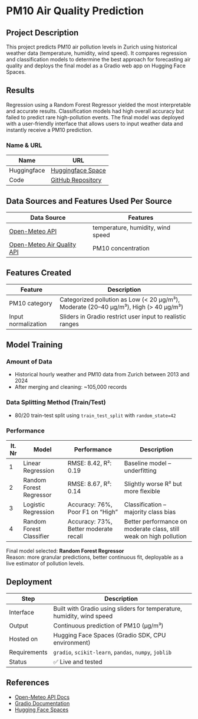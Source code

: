 # PM10 Air Quality Prediction

## Project Description
This project predicts PM10 air pollution levels in Zurich using historical weather data (temperature, humidity, wind speed). It compares regression and classification models to determine the best approach for forecasting air quality and deploys the final model as a Gradio web app on Hugging Face Spaces.

## Results
Regression using a Random Forest Regressor yielded the most interpretable and accurate results. Classification models had high overall accuracy but failed to predict rare high-pollution events. The final model was deployed with a user-friendly interface that allows users to input weather data and instantly receive a PM10 prediction.

### Name & URL
| Name         | URL |
|--------------|-----|
| Huggingface  | [Huggingface Space](https://huggingface.co/spaces/joyjkl/pm10-predictor) |
| Code         | [GitHub Repository](https://github.com/Jojoyoj/weather) |

## Data Sources and Features Used Per Source
| Data Source | Features |
|-------------|----------|
| [Open-Meteo API](https://open-meteo.com/) | temperature, humidity, wind speed |
| [Open-Meteo Air Quality API](https://open-meteo.com/en/docs/air-quality-api) | PM10 concentration |

## Features Created
| Feature | Description |
|---------|-------------|
| PM10 category | Categorized pollution as Low (< 20 µg/m³), Moderate (20–40 µg/m³), High (> 40 µg/m³) |
| Input normalization | Sliders in Gradio restrict user input to realistic ranges |

## Model Training
### Amount of Data
- Historical hourly weather and PM10 data from Zurich between 2013 and 2024
- After merging and cleaning: ~105,000 records

### Data Splitting Method (Train/Test)
- 80/20 train-test split using `train_test_split` with `random_state=42`

### Performance

| It. Nr | Model | Performance | Description |
|--------|--------|-------------|-------------|
| 1 | Linear Regression | RMSE: 8.42, R²: 0.19 | Baseline model – underfitting |
| 2 | Random Forest Regressor | RMSE: 8.67, R²: 0.14 | Slightly worse R² but more flexible |
| 3 | Logistic Regression | Accuracy: 76%, Poor F1 on “High” | Classification – majority class bias |
| 4 | Random Forest Classifier | Accuracy: 73%, Better moderate recall | Better performance on moderate class, still weak on high pollution |

Final model selected: **Random Forest Regressor**  
Reason: more granular predictions, better continuous fit, deployable as a live estimator of pollution levels.

## Deployment
| Step | Description |
|------|-------------|
| Interface | Built with Gradio using sliders for temperature, humidity, wind speed |
| Output | Continuous prediction of PM10 (µg/m³) |
| Hosted on | Hugging Face Spaces (Gradio SDK, CPU environment) |
| Requirements | `gradio`, `scikit-learn`, `pandas`, `numpy`, `joblib` |
| Status | ✅ Live and tested |

## References
- [Open-Meteo API Docs](https://open-meteo.com/)
- [Gradio Documentation](https://gradio.app)
- [Hugging Face Spaces](https://huggingface.co/spaces)

